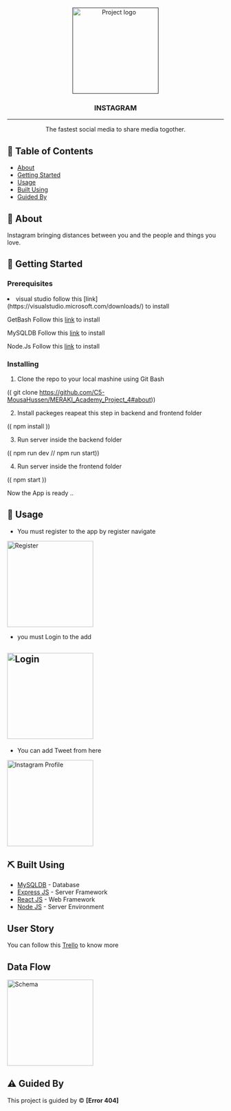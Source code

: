 <p align="center">
  <a href="" rel="noopener">
 <img width=200px height=200px src="https://architectureprize.com/wp-content/uploads/2021/11/Instagram-logo-free-download-PNG.png" alt="Project logo"></a>
</p>

<h3 align="center">INSTAGRAM</h3>

---

<p align="center">The fastest social media to share media togother.
    <br> 
</p>

## 📝 Table of Contents

- [About](#about)
- [Getting Started](#getting_started)
- [Usage](#usage)
- [Built Using](#built_using)
- [Guided By](#guided_by)

## 🧐 About <a name = "about"></a>

Instagram bringing distances between you and the people and things you love.

## 🏁 Getting Started <a name = "getting_started"></a>


### Prerequisites

<li> visual studio follow this [link](https://visualstudio.microsoft.com/downloads/) to install

GetBash Follow this [link](https://git-scm.com/download/win) to install

MySQLDB Follow this [link](https://www.mysql.com/downloads/) to install

Node.Js Follow this [link](https://nodejs.org/en/download/) to install

### Installing

1. Clone the repo to your local mashine using Git Bash

(( git clone https://github.com/C5-MousaHussen/MERAKI_Academy_Project_4#about))

2.  Install packeges reapeat this step in backend and frontend folder

(( npm install ))

3. Run server inside the backend folder

(( npm run dev // npm run start))

4. Run server inside the frontend folder

(( npm start ))

Now the App is ready ..

## 🎈 Usage <a name="usage"></a>

- You must register to the app by register navigate



<img width=200px height=200px src="https://i.ibb.co/XjVh5Hn/register.jpg" alt="Register"></a>
</p>



- you must Login to the add


## <img width=200px height=200px src="https://i.ibb.co/CzJYsDB/Login.jpg" alt="Login"></a>
</p>



- You can add Tweet from here


<img width=200px height=200px src="https://i.ibb.co/sHZRynL/Tweet.jpg" alt="Instagram Profile"></a>
</p>

## ⛏️ Built Using <a name = "built_using"></a>

- [MySQLDB](https://www.mysql.com/) - Database
- [Express JS](https://expressjs.com/) - Server Framework
- [React JS](https://https://reactjs.org/) - Web Framework
- [Node JS](https://nodejs.org/en/) - Server Environment


## User Story <a name = "User_Story"></a>

You can follow this [Trello](https://trello.com/b/myFnilZw/instagram) to know more

## Data Flow
<img width=200px height=200px src="https://trello.com/1/cards/629656a317828154457b62c8/attachments/629657a26a8d1b021e5b4b14/previews/629657a46a8d1b021e5b4b6e/download/database_relation.png" alt="Schema"></a>
</p>

## ⚠️ Guided By <a name = "guided_by"></a>

This project is guided by ©️ **[Error 404]**

